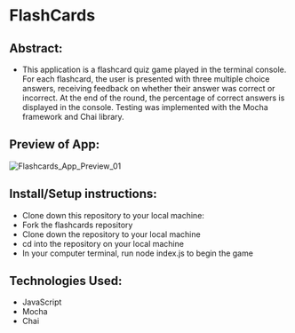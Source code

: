 # FlashCards

## Abstract:
- This application is a flashcard quiz game played in the terminal console. For each flashcard, the user is presented with three multiple choice answers, receiving feedback on whether their answer was correct or incorrect. At the end of the round, the percentage of correct answers is displayed in the console. Testing was implemented with the Mocha framework and Chai library.

## Preview of App:
![Flashcards_App_Preview_01](https://user-images.githubusercontent.com/130494366/263133629-68fdc061-fd1e-414c-b136-f207d6ca7e86.gif)

## Install/Setup instructions:
- Clone down this repository to your local machine:
- Fork the flashcards repository
- Clone down the repository to your local machine
- cd into the repository on your local machine
- In your computer terminal, run node index.js to begin the game

## Technologies Used:
- JavaScript
- Mocha
- Chai


